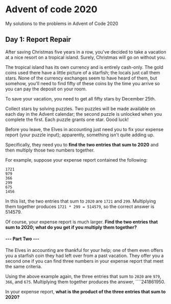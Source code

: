 # Advent of code 2020
My solutions to the problems in Advent of Code 2020

## Day 1: Report Repair

After saving Christmas five years in a row, you've decided to take a vacation at a nice resort on a tropical island. Surely, Christmas will go on without you.

The tropical island has its own currency and is entirely cash-only. The gold coins used there have a little picture of a starfish; the locals just call them stars. None of the currency exchanges seem to have heard of them, but somehow, you'll need to find fifty of these coins by the time you arrive so you can pay the deposit on your room.

To save your vacation, you need to get all fifty stars by December 25th.

Collect stars by solving puzzles. Two puzzles will be made available on each day in the Advent calendar; the second puzzle is unlocked when you complete the first. Each puzzle grants one star. Good luck!

Before you leave, the Elves in accounting just need you to fix your expense report (your puzzle input); apparently, something isn't quite adding up.

Specifically, they need you to **find the two entries that sum to 2020** and then multiply those two numbers together.

For example, suppose your expense report contained the following:
```
1721
979
366
299
675
1456
```
In this list, the two entries that sum to ````2020```` are ````1721```` and ````299````. Multiplying them together produces ```1721 * 299 = 514579```, so the correct answer is 514579.

Of course, your expense report is much larger. **Find the two entries that sum to 2020; what do you get if you multiply them together?**

#### --- Part Two ---

The Elves in accounting are thankful for your help; one of them even offers you a starfish coin they had left over from a past vacation. They offer you a second one if you can find three numbers in your expense report that meet the same criteria.

Using the above example again, the three entries that sum to ````2020```` are ````979````, ````366````, and ````675````. Multiplying them together produces the answer, ````241861950.

In your expense report, **what is the product of the three entries that sum to 2020?**
